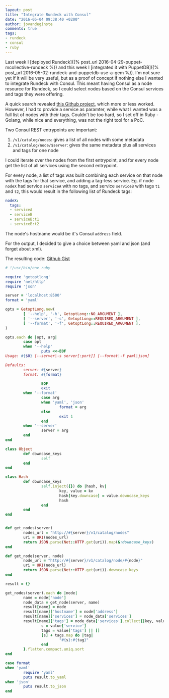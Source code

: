 ```yaml
---
layout: post
title: "Integrate Rundeck with Consul"
date: "2016-05-04 09:38:40 +0200"
author: jovandeginste
comments: true
tags:
- rundeck
- consul
- ruby
---
```


Last week I [deployed Rundeck]({% post_url 2016-04-29-puppet-mcollective-rundeck %}) and this week I [integrated it with PuppetDB]({% post_url 2016-05-02-rundeck-and-puppetdb-use-a-gem %}). I'm not sure yet if it will be very useful, but as a proof of concept if nothing else I wanted to integrate Rundeck with Consul. This meant having Consul as a node resource for Rundeck, so I could select nodes based on the Consul services and tags they were offering.

A quick search revealed [this Github project](https://github.com/saymedia/rundeck-consul-resource-model), which more or less worked. However, I had to provide a service as paramter, while what I wanted was a full list of nodes with their tags. Couldn't be too hard, so I set off in Ruby - Golang, while nice and everything, was not the right tool for a PoC.

Two Consul REST entrypoints are important:

1. `/v1/catalog/nodes`: gives a list of all nodes with some metadata
2. `/v1/catalog/node/$server`: gives the same metadata plus all services and tags for one node

I could iterate over the nodes from the first entrypoint, and for every node get the list of all services using the second entrypoint.

For every node, a list of tags was built combining each service on that node with the tags for that service, and adding a tag-less service. Eg. if node  `nodeX` had service `serviceA` with no tags, and service `serviceB` with tags `t1` and `t2`, this would result in the following list of Rundeck tags:

```yaml
nodeX:
  tags:
  - serviceA
  - serviceB
  - serviceB:t1
  - serviceB:t2
```

The node's hostname would be it's Consul `address` field.

For the output, I decided to give a choice between yaml and json (and forget about xml).

The resulting code: [Github Gist](https://gist.github.com/jovandeginste/4c7da1392e52bc985c75ef4f872c7843)

```ruby
# !/usr/bin/env ruby

require 'getoptlong'
require 'net/http'
require 'json'

server = 'localhost:8500'
format = 'yaml'

opts = GetoptLong.new(
        [ '--help', '-h', GetoptLong::NO_ARGUMENT ],
        [ '--server', '-s', GetoptLong::REQUIRED_ARGUMENT ],
        [ '--format', '-f', GetoptLong::REQUIRED_ARGUMENT ],
)

opts.each do |opt, arg|
        case opt
        when '--help'
                puts <<-EOF
Usage: #{$0} [--server|-s server[:port]] [--format|-f yaml|json]

Defaults:
        server: #{server}
        format: #{format}

                EOF
                exit
        when '--format'
                case arg
                when 'yaml', 'json'
                        format = arg
                else
                        exit 1
                end
        when '--server'
                server = arg
        end
end

class Object
        def downcase_keys
                self
        end
end

class Hash
        def downcase_keys
                self.inject({}) do |hash, kv|
                        key, value = kv
                        hash[key.downcase] = value.downcase_keys
                        hash
                end
        end
end


def get_nodes(server)
        nodes_url = "http://#{server}/v1/catalog/nodes"
        uri = URI(nodes_url)
        return JSON.parse(Net::HTTP.get(uri)).map(&:downcase_keys)
end

def get_node(server, node)
        node_url = "http://#{server}/v1/catalog/node/#{node}"
        uri = URI(node_url)
        return JSON.parse(Net::HTTP.get(uri)).downcase_keys
end

result = {}

get_nodes(server).each do |node|
        name = node['node']
        node_data = get_node(server, name)
        result[name] = node
        result[name]['hostname'] = node['address']
        result[name]['services'] = node_data['services']
        result[name]['tags'] = node_data['services'].collect{|key, value|
                s = value['service']
                tags = value['tags'] || []
                [s] + tags.map do |tag|
                        "#{s}:#{tag}"
                end
        }.flatten.compact.uniq.sort
end

case format
when 'yaml'
        require 'yaml'
        puts result.to_yaml
when 'json'
        puts result.to_json
end
```
